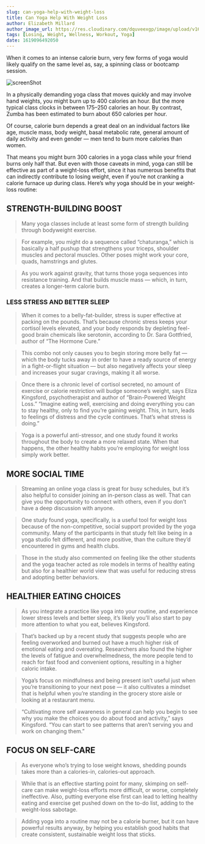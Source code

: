 ```yaml
---
slug: can-yoga-help-with-weight-loss
title: Can Yoga Help With Weight Loss
author: Elizabeth Millard
author_image_url: https://res.cloudinary.com/dquveexgp/image/upload/v1664420562/learn-nextjs/14925457_10209509895558337_5051672540020152479_n-150x150_dzwhpq.jpg
tags: [Losing, Weight, Wellness, Workout, Yoga]
date: 1619096492050
---
```


When it comes to an intense calorie burn, very few forms of yoga would likely qualify on the same level as, say, a spinning class or bootcamp session.

<!-- truncate-->

![screenShot](https://res.cloudinary.com/dquveexgp/image/upload/v1664420707/learn-nextjs/Can-Yoga-Help-With-Weight-Loss-2-1024x643_meridd.jpg)


In a physically demanding yoga class that moves quickly and may involve hand weights, you might burn up to 400 calories an hour. But the more typical class clocks in between 175–250 calories an hour. By contrast, Zumba has been estimated to burn about 650 calories per hour.

Of course, calorie burn depends a great deal on an individual factors like age, muscle mass, body weight, basal metabolic rate, general amount of daily activity and even gender — men tend to burn more calories than women.

That means you might burn 300 calories in a yoga class while your friend burns only half that. But even with those caveats in mind, yoga can still be effective as part of a weight-loss effort, since it has numerous benefits that can indirectly contribute to losing weight, even if you’re not cranking a calorie furnace up during class. Here’s why yoga should be in your weight-loss routine:

## STRENGTH-BUILDING BOOST

> Many yoga classes include at least some form of strength building through bodyweight exercise.

> For example, you might do a sequence called “chaturanga,” which is basically a half pushup that strengthens your triceps, shoulder muscles and pectoral muscles. Other poses might work your core, quads, hamstrings and glutes.

> As you work against gravity, that turns those yoga sequences into resistance training. And that builds muscle mass — which, in turn, creates a longer-term calorie burn.

### LESS STRESS AND BETTER SLEEP

> When it comes to a belly-fat-builder, stress is super effective at packing on the pounds. That’s because chronic stress keeps your cortisol levels elevated, and your body responds by depleting feel-good brain chemicals like serotonin, according to Dr. Sara Gottfried, author of “The Hormone Cure.”

> This combo not only causes you to begin storing more belly fat — which the body tucks away in order to have a ready source of energy in a fight-or-flight situation — but also negatively affects your sleep and increases your sugar cravings, making it all worse.

> Once there is a chronic level of cortisol secreted, no amount of exercise or calorie restriction will budge someone’s weight, says Eliza Kingsford, psychotherapist and author of “Brain-Powered Weight Loss.” “Imagine eating well, exercising and doing everything you can to stay healthy, only to find you’re gaining weight. This, in turn, leads to feelings of distress and the cycle continues. That’s what stress is doing.”

> Yoga is a powerful anti-stressor, and one study found it works throughout the body to create a more relaxed state. When that happens, the other healthy habits you’re employing for weight loss simply work better.

## MORE SOCIAL TIME

> Streaming an online yoga class is great for busy schedules, but it’s also helpful to consider joining an in-person class as well. That can give you the opportunity to connect with others, even if you don’t have a deep discussion with anyone.

> One study found yoga, specifically, is a useful tool for weight loss because of the non-competitive, social support provided by the yoga community. Many of the participants in that study felt like being in a yoga studio felt different, and more positive, than the culture they’d encountered in gyms and health clubs.

> Those in the study also commented on feeling like the other students and the yoga teacher acted as role models in terms of healthy eating but also for a healthier world view that was useful for reducing stress and adopting better behaviors.

## HEALTHIER EATING CHOICES

> As you integrate a practice like yoga into your routine, and experience lower stress levels and better sleep, it’s likely you’ll also start to pay more attention to what you eat, believes Kingsford.

> That’s backed up by a recent study that suggests people who are feeling overworked and burned out have a much higher risk of emotional eating and overeating. Researchers also found the higher the levels of fatigue and overwhelmedness, the more people tend to reach for fast food and convenient options, resulting in a higher caloric intake.

> Yoga’s focus on mindfulness and being present isn’t useful just when you’re transitioning to your next pose — it also cultivates a mindset that is helpful when you’re standing in the grocery store aisle or looking at a restaurant menu.

> “Cultivating more self awareness in general can help you begin to see why you make the choices you do about food and activity,” says Kingsford. “You can start to see patterns that aren’t serving you and work on changing them.”

## FOCUS ON SELF-CARE

> As everyone who’s trying to lose weight knows, shedding pounds takes more than a calories-in, calories-out approach.

> While that is an effective starting point for many, skimping on self-care can make weight-loss efforts more difficult, or worse, completely ineffective. Also, putting everyone else first can lead to letting healthy eating and exercise get pushed down on the to-do list, adding to the weight-loss sabotage.

> Adding yoga into a routine may not be a calorie burner, but it can have powerful results anyway, by helping you establish good habits that create consistent, sustainable weight loss that sticks.